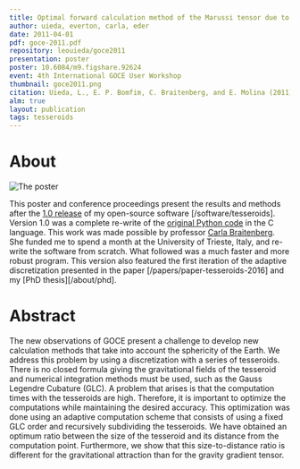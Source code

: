 ```yaml
---
title: Optimal forward calculation method of the Marussi tensor due to a geologic structure at GOCE height
author: uieda, everton, carla, eder
date: 2011-04-01
pdf: goce-2011.pdf
repository: leouieda/goce2011
presentation: poster
poster: 10.6084/m9.figshare.92624
event: 4th International GOCE User Workshop
thumbnail: goce2011.png
citation: Uieda, L., E. P. Bomfim, C. Braitenberg, and E. Molina (2011), Optimal forward calculation method of the Marussi tensor due to a geologic structure at GOCE height, Proc. of 4th International GOCE User Workshop, pp. 1–5
alm: true
layout: publication
tags: tesseroids
---
```


# About

![The poster](/images/poster-goce2011.png)

This poster and conference proceedings present the results and methods after
the [1.0 release](http://dx.doi.org/10.5281/zenodo.15803) of my open-source
software [/software/tesseroids].
Version 1.0 was a complete re-write of the
[original Python code](http://dx.doi.org/10.5281/zenodo.15804) in the C
language.
This work was made possible by professor
[Carla Braitenberg](http://www.lithoflex.org/).
She funded me to spend a month at the University of Trieste, Italy, and
re-write the software from scratch.
What followed was a much faster and more robust program.
This version also featured the first iteration of the adaptive discretization
presented in the paper [/papers/paper-tesseroids-2016] and my [PhD
thesis][/about/phd].


# Abstract

The new observations of GOCE present a challenge to develop new calculation
methods that take into account the sphericity of the Earth. We address this
problem by using a discretization with a series of tesseroids. There is no
closed formula giving the gravitational fields of the tesseroid and numerical
integration methods must be used, such as the Gauss Legendre Cubature (GLC). A
problem that arises is that the computation times with the tesseroids are high.
Therefore, it is important to optimize the computations while maintaining the
desired accuracy. This optimization was done using an adaptive computation
scheme that consists of using a fixed GLC order and recursively subdividing the
tesseroids. We have obtained an optimum ratio between the size of the tesseroid
and its distance from the computation point. Furthermore, we show that this
size-to-distance ratio is different for the gravitational attraction than for
the gravity gradient tensor.

